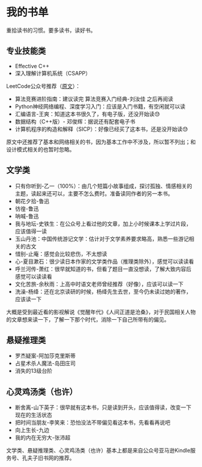 # 我的书单

重拾读书的习惯。要多读书，读好书。

## 专业技能类

- Effective C++
- 深入理解计算机系统（CSAPP）

LeetCode公众号推荐（[原文](https://mp.weixin.qq.com/s/yE6MC1H1H9l5V8wI-gnkJA)）：
- 算法竞赛进阶指南：建议读完 算法竞赛入门经典-刘汝佳 之后再阅读
- Python神经网络编程、深度学习入门：应该是入门书籍，有空闲就可以读
- 汇编语言-王爽：知道这本书很久了，有电子版，还没开始读😓
- 数据结构（C++版）- 邓俊辉：据说还有配套电子书
- 计算机程序的构造和解释（SICP）：好像已经买了这本书，还是没开始读😓

原文中还推荐了基本和网络相关的书，因为基本工作中不涉及，所以暂不列出；和设计模式相关的也暂时忽略。

## 文学类
- 只有你听到-乙一（100%）：由几个短篇小故事组成，探讨孤独、情感相关的主题，读起来还可以，主要不怎么费时。准备读同作者的另一本书。
- 朝花夕拾-鲁迅
- 彷徨-鲁迅
- 呐喊-鲁迅
- 我与地坛-史铁生：在公众号上看过他的文章，加上小时候课本上学过片段，应该值得一读
- 玉山丹池：中国传统游记文学：估计对于文学素养要求略高，熟悉一些游记相关的古文
- 惜别-止庵：感觉会比较悲伤，不太想读
- 心-夏目漱石：很少读日本作家的文学类作品（推理类除外），感觉可以读读看
- 呼兰河传-萧红：很早就知道的书，但看了题目一直没想读，了解大致内容后感觉可以读读看
- 文化苦旅-余秋雨：上高中时语文老师曾经推荐（好像），应该可以读一下
- 洗澡-杨绛：还在北京读研的时候，杨绛先生去世，至今仍未读过她的著作，应该读一下

大概是受到最近看的影视解说《觉醒年代》《人间正道是沧桑》，对于民国相关人物的文章想来读一下，了解一下那个时代，消除一下自己所带有的偏见。

## 悬疑推理类
- 罗杰疑案-阿加莎克里斯蒂
- 占星术杀人魔法-岛田庄司
- 消失的13级台阶

## 心灵鸡汤类（也许）
- 断舍离-山下英子：很早就有这本书，只是读到开头，应该值得读，改变一下现在的生活状态
- 把时间当朋友-李笑来：恐怕没法不带偏见看这本书，先看看再说吧
- 向上生长-九边
- 我的内在无穷大-张沛超

文学类、悬疑推理类、心灵鸡汤类（也许）基本上都是来自公众号亚马逊Kindle服务号、孔夫子旧书网的推荐。

